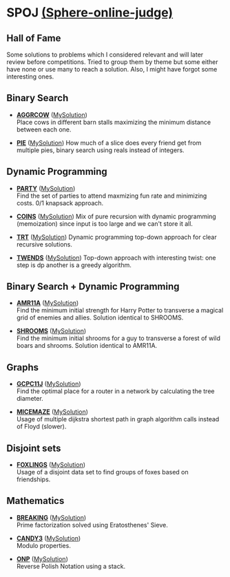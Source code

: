# SPOJ [(Sphere-online-judge)](https://www.spoj.com/)

## Hall of Fame

Some solutions to problems which I considered relevant and will later review before competitions.
Tried to group them by theme but some either have none or use many to reach a solution.
Also, I might have forgot some interesting ones.

## Binary Search

* [**AGGRCOW**](https://www.spoj.com/problems/AGGRCOW/) ([MySolution](https://github.com/joao-conde/competitive-programming/blob/master/spoj/aggrcow.cpp))  
Place cows in different barn stalls maximizing the minimum distance between each one.

* [**PIE**](https://www.spoj.com/problems/PIE/) ([MySolution](https://github.com/joao-conde/competitive-programming/blob/master/spoj/pie.cpp))
How much of a slice does every friend get from multiple pies, binary search using reals instead of integers.


## Dynamic Programming

* [**PARTY**](https://www.spoj.com/problems/PARTY/) ([MySolution](https://github.com/joao-conde/competitive-programming/blob/master/spoj/party.cpp))  
Find the set of parties to attend maxmizing fun rate and minimizing costs. 0/1 knapsack approach.

* [**COINS**](https://www.spoj.com/problems/COINS/) ([MySolution](https://github.com/joao-conde/competitive-programming/blob/master/spoj/coins.cpp))
Mix of pure recursion with dynamic programming (memoization) since input is too large and we can't store it all.

* [**TRT**](https://www.spoj.com/problems/TRT/) ([MySolution](https://github.com/joao-conde/competitive-programming/blob/master/spoj/trt.cpp))
Dynamic programming top-down approach for clear recursive solutions.

* [**TWENDS**](https://www.spoj.com/problems/TWENDS/) ([MySolution](https://github.com/joao-conde/competitive-programming/blob/master/spoj/twends.cpp))
Top-down approach with interesting twist: one step is dp another is a greedy algorithm.


## Binary Search + Dynamic Programming

* [**AMR11A**](https://www.spoj.com/problems/AMR11A/) ([MySolution](https://github.com/joao-conde/competitive-programming/blob/master/spoj/amr11a.cpp))  
Find the minimum initial strength for Harry Potter to transverse a magical grid of enemies and allies. Solution identical to SHROOMS.

* [**SHROOMS**](https://www.spoj.com/problems/SHROOMS/) ([MySolution](https://github.com/joao-conde/competitive-programming/blob/master/spoj/shrooms.cpp))  
Find the minimum initial shrooms for a guy to transverse a forest of wild boars and shrooms. Solution identical to AMR11A.


## Graphs

* [**GCPC11J**](https://www.spoj.com/problems/GCPC11J/) ([MySolution](https://github.com/joao-conde/competitive-programming/blob/master/spoj/gcpc11j.cpp))  
Find the optimal place for a router in a network by calculating the tree diameter.

* [**MICEMAZE**](https://www.spoj.com/problems/MICEMAZE/) ([MySolution](https://github.com/joao-conde/competitive-programming/blob/master/spoj/gcpc11j.cpp))  
Usage of multiple dijkstra shortest path in graph algorithm calls instead of Floyd (slower).


## Disjoint sets

* [**FOXLINGS**](https://www.spoj.com/problems/FOXLINGS/) ([MySolution](https://github.com/joao-conde/competitive-programming/blob/master/spoj/foxlings.cpp))  
Usage of a disjoint data set to find groups of foxes based on friendships.


## Mathematics

* [**BREAKING**](https://www.spoj.com/problems/BREAKING/) ([MySolution](https://github.com/joao-conde/competitive-programming/blob/master/spoj/breaking.cpp))  
Prime factorization solved using Eratosthenes' Sieve.

* [**CANDY3**](https://www.spoj.com/problems/CANDY3/) ([MySolution](https://github.com/joao-conde/competitive-programming/blob/master/spoj/candy3.cpp))  
Modulo properties.

* [**ONP**](https://www.spoj.com/problems/ONP/) ([MySolution](https://github.com/joao-conde/competitive-programming/blob/master/spoj/onp.cpp))  
Reverse Polish Notation using a stack.

